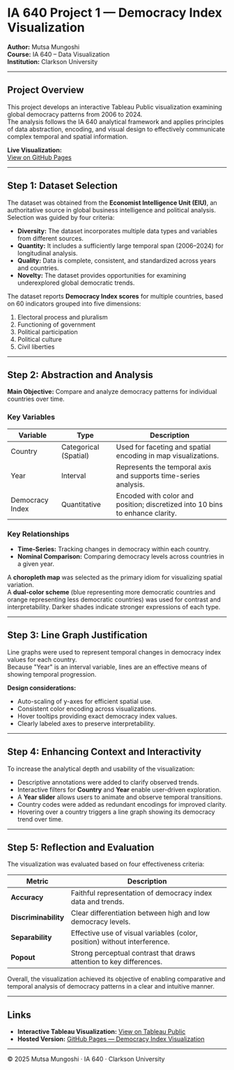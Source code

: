 # IA 640 Project 1 — Democracy Index Visualization  
**Author:** Mutsa Mungoshi  
**Course:** IA 640 – Data Visualization  
**Institution:** Clarkson University  

---

## Project Overview
This project develops an interactive Tableau Public visualization examining global democracy patterns from 2006 to 2024.  
The analysis follows the IA 640 analytical framework and applies principles of data abstraction, encoding, and visual design to effectively communicate complex temporal and spatial information.

**Live Visualization:**  
[View on GitHub Pages](https://thooms-coder.github.io/Democracy_Index/)

---

## Step 1: Dataset Selection
The dataset was obtained from the **Economist Intelligence Unit (EIU)**, an authoritative source in global business intelligence and political analysis.  
Selection was guided by four criteria:

- **Diversity:** The dataset incorporates multiple data types and variables from different sources.  
- **Quantity:** It includes a sufficiently large temporal span (2006–2024) for longitudinal analysis.  
- **Quality:** Data is complete, consistent, and standardized across years and countries.  
- **Novelty:** The dataset provides opportunities for examining underexplored global democratic trends.

The dataset reports **Democracy Index scores** for multiple countries, based on 60 indicators grouped into five dimensions:
1. Electoral process and pluralism  
2. Functioning of government  
3. Political participation  
4. Political culture  
5. Civil liberties  

---

## Step 2: Abstraction and Analysis
**Main Objective:** Compare and analyze democracy patterns for individual countries over time.

### Key Variables
| Variable | Type | Description |
|-----------|------|-------------|
| Country | Categorical (Spatial) | Used for faceting and spatial encoding in map visualizations. |
| Year | Interval | Represents the temporal axis and supports time-series analysis. |
| Democracy Index | Quantitative | Encoded with color and position; discretized into 10 bins to enhance clarity. |

### Key Relationships
- **Time-Series:** Tracking changes in democracy within each country.  
- **Nominal Comparison:** Comparing democracy levels across countries in a given year.

A **choropleth map** was selected as the primary idiom for visualizing spatial variation.  
A **dual-color scheme** (blue representing more democratic countries and orange representing less democratic countries) was used for contrast and interpretability. Darker shades indicate stronger expressions of each type.

---

## Step 3: Line Graph Justification
Line graphs were used to represent temporal changes in democracy index values for each country.  
Because "Year" is an interval variable, lines are an effective means of showing temporal progression.

**Design considerations:**
- Auto-scaling of y-axes for efficient spatial use.  
- Consistent color encoding across visualizations.  
- Hover tooltips providing exact democracy index values.  
- Clearly labeled axes to preserve interpretability.

---

## Step 4: Enhancing Context and Interactivity
To increase the analytical depth and usability of the visualization:
- Descriptive annotations were added to clarify observed trends.  
- Interactive filters for **Country** and **Year** enable user-driven exploration.  
- A **Year slider** allows users to animate and observe temporal transitions.  
- Country codes were added as redundant encodings for improved clarity.  
- Hovering over a country triggers a line graph showing its democracy trend over time.

---

## Step 5: Reflection and Evaluation
The visualization was evaluated based on four effectiveness criteria:

| Metric | Description |
|---------|--------------|
| **Accuracy** | Faithful representation of democracy index data and trends. |
| **Discriminability** | Clear differentiation between high and low democracy levels. |
| **Separability** | Effective use of visual variables (color, position) without interference. |
| **Popout** | Strong perceptual contrast that draws attention to key differences. |

Overall, the visualization achieved its objective of enabling comparative and temporal analysis of democracy patterns in a clear and intuitive manner.

---

## Links
- **Interactive Tableau Visualization:** [View on Tableau Public](https://public.tableau.com/views/Project1_17446726355310/Sheet1)  
- **Hosted Version:** [GitHub Pages — Democracy Index Visualization](https://thooms-coder.github.io/Democracy_Index/)  

---

© 2025 Mutsa Mungoshi · IA 640 · Clarkson University

